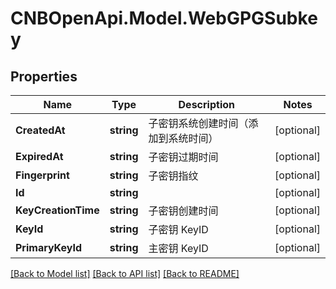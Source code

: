 # CNBOpenApi.Model.WebGPGSubkey

## Properties

Name | Type | Description | Notes
------------ | ------------- | ------------- | -------------
**CreatedAt** | **string** | 子密钥系统创建时间（添加到系统时间） | [optional] 
**ExpiredAt** | **string** | 子密钥过期时间 | [optional] 
**Fingerprint** | **string** | 子密钥指纹 | [optional] 
**Id** | **string** |  | [optional] 
**KeyCreationTime** | **string** | 子密钥创建时间 | [optional] 
**KeyId** | **string** | 子密钥 KeyID | [optional] 
**PrimaryKeyId** | **string** | 主密钥 KeyID | [optional] 

[[Back to Model list]](../../README.md#documentation-for-models) [[Back to API list]](../../README.md#documentation-for-api-endpoints) [[Back to README]](../../README.md)

